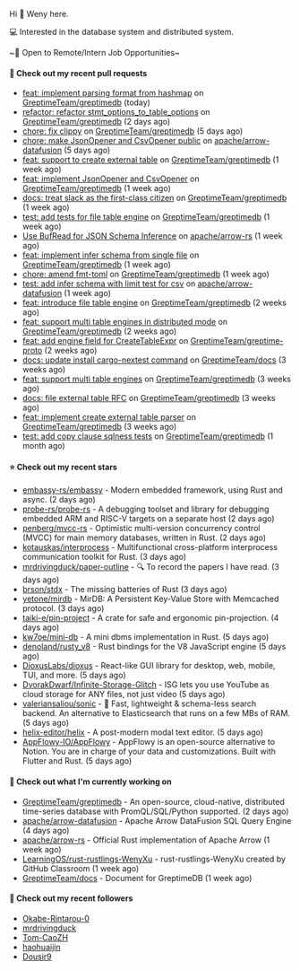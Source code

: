Hi 👋 Weny here.

💻 Interested in the database system and distributed system.

~🍺 Open to Remote/Intern Job Opportunities~

#### 🔨 Check out my recent pull requests

- [feat: implement parsing format from hashmap](https://github.com/GreptimeTeam/greptimedb/pull/1420) on [GreptimeTeam/greptimedb](https://github.com/GreptimeTeam/greptimedb) (today)
- [refactor: refactor stmt_options_to_table_options](https://github.com/GreptimeTeam/greptimedb/pull/1403) on [GreptimeTeam/greptimedb](https://github.com/GreptimeTeam/greptimedb) (2 days ago)
- [chore: fix clippy](https://github.com/GreptimeTeam/greptimedb/pull/1387) on [GreptimeTeam/greptimedb](https://github.com/GreptimeTeam/greptimedb) (5 days ago)
- [chore: make JsonOpener and CsvOpener public](https://github.com/apache/arrow-datafusion/pull/6004) on [apache/arrow-datafusion](https://github.com/apache/arrow-datafusion) (5 days ago)
- [feat: support to create external table](https://github.com/GreptimeTeam/greptimedb/pull/1372) on [GreptimeTeam/greptimedb](https://github.com/GreptimeTeam/greptimedb) (1 week ago)
- [feat: implement JsonOpener and CsvOpener](https://github.com/GreptimeTeam/greptimedb/pull/1367) on [GreptimeTeam/greptimedb](https://github.com/GreptimeTeam/greptimedb) (1 week ago)
- [docs: treat slack as the first-class citizen](https://github.com/GreptimeTeam/greptimedb/pull/1361) on [GreptimeTeam/greptimedb](https://github.com/GreptimeTeam/greptimedb) (1 week ago)
- [test: add tests for file table engine](https://github.com/GreptimeTeam/greptimedb/pull/1353) on [GreptimeTeam/greptimedb](https://github.com/GreptimeTeam/greptimedb) (1 week ago)
- [Use BufRead for JSON Schema Inference](https://github.com/apache/arrow-rs/pull/4041) on [apache/arrow-rs](https://github.com/apache/arrow-rs) (1 week ago)
- [feat: implement infer schema from single file](https://github.com/GreptimeTeam/greptimedb/pull/1348) on [GreptimeTeam/greptimedb](https://github.com/GreptimeTeam/greptimedb) (1 week ago)
- [chore: amend fmt-toml](https://github.com/GreptimeTeam/greptimedb/pull/1347) on [GreptimeTeam/greptimedb](https://github.com/GreptimeTeam/greptimedb) (1 week ago)
- [test: add infer schema with limit test for csv](https://github.com/apache/arrow-datafusion/pull/5926) on [apache/arrow-datafusion](https://github.com/apache/arrow-datafusion) (1 week ago)
- [feat: introduce file table engine](https://github.com/GreptimeTeam/greptimedb/pull/1323) on [GreptimeTeam/greptimedb](https://github.com/GreptimeTeam/greptimedb) (2 weeks ago)
- [feat: support multi table engines in distributed mode](https://github.com/GreptimeTeam/greptimedb/pull/1316) on [GreptimeTeam/greptimedb](https://github.com/GreptimeTeam/greptimedb) (2 weeks ago)
- [feat: add engine field for CreateTableExpr](https://github.com/GreptimeTeam/greptime-proto/pull/25) on [GreptimeTeam/greptime-proto](https://github.com/GreptimeTeam/greptime-proto) (2 weeks ago)
- [docs: update install cargo-nextest command](https://github.com/GreptimeTeam/docs/pull/284) on [GreptimeTeam/docs](https://github.com/GreptimeTeam/docs) (3 weeks ago)
- [feat: support multi table engines](https://github.com/GreptimeTeam/greptimedb/pull/1277) on [GreptimeTeam/greptimedb](https://github.com/GreptimeTeam/greptimedb) (3 weeks ago)
- [docs: file external table RFC](https://github.com/GreptimeTeam/greptimedb/pull/1274) on [GreptimeTeam/greptimedb](https://github.com/GreptimeTeam/greptimedb) (3 weeks ago)
- [feat: implement create external table parser](https://github.com/GreptimeTeam/greptimedb/pull/1252) on [GreptimeTeam/greptimedb](https://github.com/GreptimeTeam/greptimedb) (3 weeks ago)
- [test: add copy clause sqlness tests](https://github.com/GreptimeTeam/greptimedb/pull/1198) on [GreptimeTeam/greptimedb](https://github.com/GreptimeTeam/greptimedb) (1 month ago)

#### ⭐ Check out my recent stars

- [embassy-rs/embassy](https://github.com/embassy-rs/embassy) - Modern embedded framework, using Rust and async. (2 days ago)
- [probe-rs/probe-rs](https://github.com/probe-rs/probe-rs) - A debugging toolset and library for debugging embedded ARM and RISC-V targets on a separate host (2 days ago)
- [penberg/mvcc-rs](https://github.com/penberg/mvcc-rs) - Optimistic multi-version concurrency control (MVCC) for main memory databases, written in Rust. (2 days ago)
- [kotauskas/interprocess](https://github.com/kotauskas/interprocess) - Multifunctional cross-platform interprocess communication toolkit for Rust. (3 days ago)
- [mrdrivingduck/paper-outline](https://github.com/mrdrivingduck/paper-outline) - 🔍 To record the papers I have read. (3 days ago)
- [brson/stdx](https://github.com/brson/stdx) - The missing batteries of Rust (3 days ago)
- [yetone/mirdb](https://github.com/yetone/mirdb) - MirDB: A Persistent Key-Value Store with Memcached protocol. (3 days ago)
- [taiki-e/pin-project](https://github.com/taiki-e/pin-project) - A crate for safe and ergonomic pin-projection. (4 days ago)
- [kw7oe/mini-db](https://github.com/kw7oe/mini-db) - A mini dbms implementation in Rust. (5 days ago)
- [denoland/rusty_v8](https://github.com/denoland/rusty_v8) - Rust bindings for the V8 JavaScript engine (5 days ago)
- [DioxusLabs/dioxus](https://github.com/DioxusLabs/dioxus) - React-like GUI library for desktop, web, mobile, TUI, and more. (5 days ago)
- [DvorakDwarf/Infinite-Storage-Glitch](https://github.com/DvorakDwarf/Infinite-Storage-Glitch) - ISG lets you use YouTube as cloud storage for ANY files, not just video (5 days ago)
- [valeriansaliou/sonic](https://github.com/valeriansaliou/sonic) - 🦔 Fast, lightweight &amp; schema-less search backend. An alternative to Elasticsearch that runs on a few MBs of RAM. (5 days ago)
- [helix-editor/helix](https://github.com/helix-editor/helix) - A post-modern modal text editor. (5 days ago)
- [AppFlowy-IO/AppFlowy](https://github.com/AppFlowy-IO/AppFlowy) - AppFlowy is an open-source alternative to Notion. You are in charge of your data and customizations. Built with Flutter and Rust. (5 days ago)

#### 👷 Check out what I'm currently working on

- [GreptimeTeam/greptimedb](https://github.com/GreptimeTeam/greptimedb) - An open-source, cloud-native, distributed time-series database with PromQL/SQL/Python supported. (2 days ago)
- [apache/arrow-datafusion](https://github.com/apache/arrow-datafusion) - Apache Arrow DataFusion SQL Query Engine (4 days ago)
- [apache/arrow-rs](https://github.com/apache/arrow-rs) - Official Rust implementation of Apache Arrow (1 week ago)
- [LearningOS/rust-rustlings-WenyXu](https://github.com/LearningOS/rust-rustlings-WenyXu) - rust-rustlings-WenyXu created by GitHub Classroom (1 week ago)
- [GreptimeTeam/docs](https://github.com/GreptimeTeam/docs) - Document for GreptimeDB (1 week ago)

#### 👯 Check out my recent followers

- [Okabe-Rintarou-0](https://github.com/Okabe-Rintarou-0)
- [mrdrivingduck](https://github.com/mrdrivingduck)
- [Tom-CaoZH](https://github.com/Tom-CaoZH)
- [haohuaijin](https://github.com/haohuaijin)
- [Dousir9](https://github.com/Dousir9)


